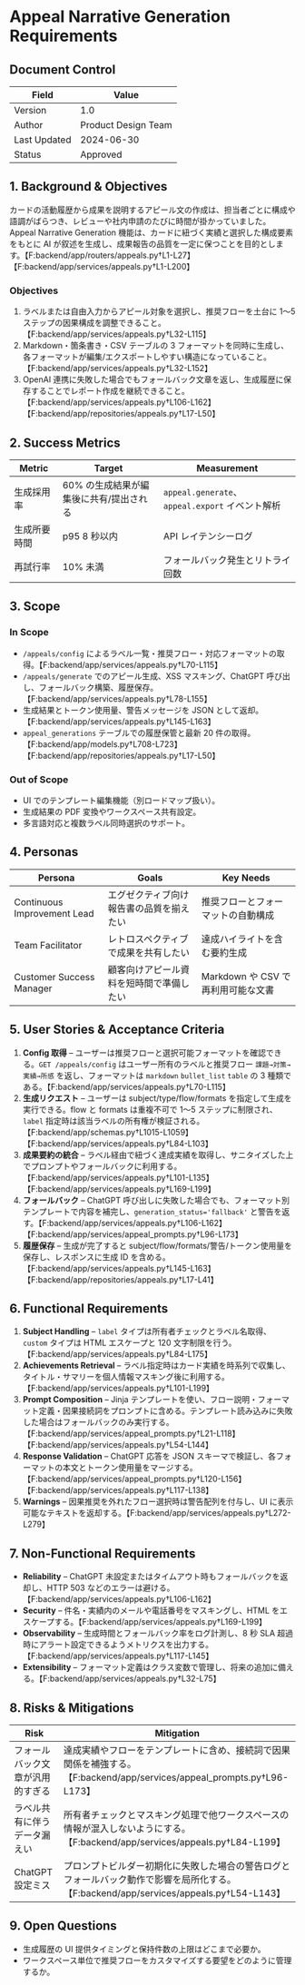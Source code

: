 # Appeal Narrative Generation Requirements

## Document Control
| Field | Value |
| --- | --- |
| Version | 1.0 |
| Author | Product Design Team |
| Last Updated | 2024-06-30 |
| Status | Approved |

## 1. Background & Objectives
カードの活動履歴から成果を説明するアピール文の作成は、担当者ごとに構成や語調がばらつき、レビューや社内申請のたびに時間が掛かっていました。Appeal Narrative Generation 機能は、カードに紐づく実績と選択した構成要素をもとに AI が叙述を生成し、成果報告の品質を一定に保つことを目的とします。【F:backend/app/routers/appeals.py†L1-L27】【F:backend/app/services/appeals.py†L1-L200】

### Objectives
1. ラベルまたは自由入力からアピール対象を選択し、推奨フローを土台に 1～5 ステップの因果構成を調整できること。【F:backend/app/services/appeals.py†L32-L115】
2. Markdown・箇条書き・CSV テーブルの 3 フォーマットを同時に生成し、各フォーマットが編集/エクスポートしやすい構造になっていること。【F:backend/app/services/appeals.py†L32-L152】
3. OpenAI 連携に失敗した場合でもフォールバック文章を返し、生成履歴に保存することでレポート作成を継続できること。【F:backend/app/services/appeals.py†L106-L162】【F:backend/app/repositories/appeals.py†L17-L50】

## 2. Success Metrics
| Metric | Target | Measurement |
| --- | --- | --- |
| 生成採用率 | 60% の生成結果が編集後に共有/提出される | `appeal.generate`、`appeal.export` イベント解析 |
| 生成所要時間 | p95 8 秒以内 | API レイテンシーログ |
| 再試行率 | 10% 未満 | フォールバック発生とリトライ回数 |

## 3. Scope
### In Scope
- `/appeals/config` によるラベル一覧・推奨フロー・対応フォーマットの取得。【F:backend/app/services/appeals.py†L70-L115】
- `/appeals/generate` でのアピール生成、XSS マスキング、ChatGPT 呼び出し、フォールバック構築、履歴保存。【F:backend/app/services/appeals.py†L78-L155】
- 生成結果とトークン使用量、警告メッセージを JSON として返却。【F:backend/app/services/appeals.py†L145-L163】
- `appeal_generations` テーブルでの履歴保管と最新 20 件の取得。【F:backend/app/models.py†L708-L723】【F:backend/app/repositories/appeals.py†L17-L50】

### Out of Scope
- UI でのテンプレート編集機能（別ロードマップ扱い）。
- 生成結果の PDF 変換やワークスペース共有設定。
- 多言語対応と複数ラベル同時選択のサポート。

## 4. Personas
| Persona | Goals | Key Needs |
| --- | --- | --- |
| Continuous Improvement Lead | エグゼクティブ向け報告書の品質を揃えたい | 推奨フローとフォーマットの自動構成 |
| Team Facilitator | レトロスペクティブで成果を共有したい | 達成ハイライトを含む要約生成 |
| Customer Success Manager | 顧客向けアピール資料を短時間で準備したい | Markdown や CSV で再利用可能な文書 |

## 5. User Stories & Acceptance Criteria
1. **Config 取得** – ユーザーは推奨フローと選択可能フォーマットを確認できる。`GET /appeals/config` はユーザー所有のラベルと推奨フロー `課題→対策→実績→所感` を返し、フォーマットは `markdown` `bullet_list` `table` の 3 種類である。【F:backend/app/services/appeals.py†L70-L115】
2. **生成リクエスト** – ユーザーは subject/type/flow/formats を指定して生成を実行できる。flow と formats は重複不可で 1～5 ステップに制限され、`label` 指定時は該当ラベルの所有権が検証される。【F:backend/app/schemas.py†L1015-L1059】【F:backend/app/services/appeals.py†L84-L103】
3. **成果要約の統合** – ラベル経由で紐づく達成実績を取得し、サニタイズした上でプロンプトやフォールバックに利用する。【F:backend/app/services/appeals.py†L101-L135】【F:backend/app/services/appeals.py†L169-L199】
4. **フォールバック** – ChatGPT 呼び出しに失敗した場合でも、フォーマット別テンプレートで内容を補完し、`generation_status='fallback'` と警告を返す。【F:backend/app/services/appeals.py†L106-L162】【F:backend/app/services/appeal_prompts.py†L96-L173】
5. **履歴保存** – 生成が完了すると subject/flow/formats/警告/トークン使用量を保存し、レスポンスに生成 ID を含める。【F:backend/app/services/appeals.py†L145-L163】【F:backend/app/repositories/appeals.py†L17-L41】

## 6. Functional Requirements
1. **Subject Handling** – `label` タイプは所有者チェックとラベル名取得、`custom` タイプは HTML エスケープと 120 文字制限を行う。【F:backend/app/services/appeals.py†L84-L175】
2. **Achievements Retrieval** – ラベル指定時はカード実績を時系列で収集し、タイトル・サマリーを個人情報マスキング後に利用する。【F:backend/app/services/appeals.py†L101-L199】
3. **Prompt Composition** – Jinja テンプレートを使い、フロー説明・フォーマット定義・因果接続詞をプロンプトに含める。テンプレート読み込みに失敗した場合はフォールバックのみ実行する。【F:backend/app/services/appeal_prompts.py†L21-L118】【F:backend/app/services/appeals.py†L54-L144】
4. **Response Validation** – ChatGPT 応答を JSON スキーマで検証し、各フォーマットの本文とトークン使用量をマージする。【F:backend/app/services/appeal_prompts.py†L120-L156】【F:backend/app/services/appeals.py†L117-L138】
5. **Warnings** – 因果推奨を外れたフロー選択時は警告配列を付与し、UI に表示可能なテキストを返却する。【F:backend/app/services/appeals.py†L272-L279】

## 7. Non-Functional Requirements
- **Reliability** – ChatGPT 未設定またはタイムアウト時もフォールバックを返却し、HTTP 503 などのエラーは避ける。【F:backend/app/services/appeals.py†L106-L162】
- **Security** – 件名・実績内のメールや電話番号をマスキングし、HTML をエスケープする。【F:backend/app/services/appeals.py†L169-L199】
- **Observability** – 生成時間とフォールバック率をログ計測し、8 秒 SLA 超過時にアラート設定できるようメトリクスを出力する。【F:backend/app/services/appeals.py†L117-L145】
- **Extensibility** – フォーマット定義はクラス変数で管理し、将来の追加に備える。【F:backend/app/services/appeals.py†L32-L75】

## 8. Risks & Mitigations
| Risk | Mitigation |
| --- | --- |
| フォールバック文章が汎用的すぎる | 達成実績やフローをテンプレートに含め、接続詞で因果関係を補強する。【F:backend/app/services/appeal_prompts.py†L96-L173】 |
| ラベル共有に伴うデータ漏えい | 所有者チェックとマスキング処理で他ワークスペースの情報が混入しないようにする。【F:backend/app/services/appeals.py†L84-L199】 |
| ChatGPT 設定ミス | プロンプトビルダー初期化に失敗した場合の警告ログとフォールバック動作で影響を局所化する。【F:backend/app/services/appeals.py†L54-L143】 |

## 9. Open Questions
- 生成履歴の UI 提供タイミングと保持件数の上限はどこまで必要か。
- ワークスペース単位で推奨フローをカスタマイズする要望をどのように管理するか。
